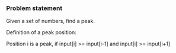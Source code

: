 ### Problem statement

Given a set of numbers, find a peak.

Definition of a peak position:

Position i is a peak, if input[i] >= input[i-1] and input[i] >= input[i+1]